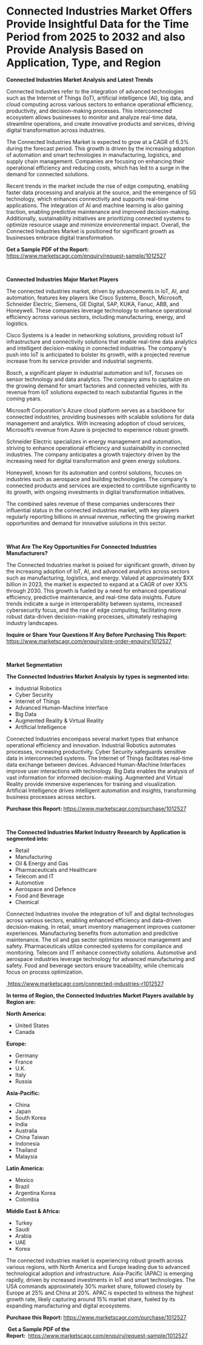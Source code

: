 <p><h1>Connected Industries Market Offers Provide Insightful Data for the Time Period from 2025 to 2032 and also Provide Analysis Based on Application, Type, and Region</h1></p><p><strong>Connected Industries Market Analysis and Latest Trends</strong></p>
<p><p>Connected Industries refer to the integration of advanced technologies such as the Internet of Things (IoT), artificial intelligence (AI), big data, and cloud computing across various sectors to enhance operational efficiency, productivity, and decision-making processes. This interconnected ecosystem allows businesses to monitor and analyze real-time data, streamline operations, and create innovative products and services, driving digital transformation across industries.</p><p>The Connected Industries Market is expected to grow at a CAGR of 6.3% during the forecast period. This growth is driven by the increasing adoption of automation and smart technologies in manufacturing, logistics, and supply chain management. Companies are focusing on enhancing their operational efficiency and reducing costs, which has led to a surge in the demand for connected solutions.</p><p>Recent trends in the market include the rise of edge computing, enabling faster data processing and analysis at the source, and the emergence of 5G technology, which enhances connectivity and supports real-time applications. The integration of AI and machine learning is also gaining traction, enabling predictive maintenance and improved decision-making. Additionally, sustainability initiatives are prioritizing connected systems to optimize resource usage and minimize environmental impact. Overall, the Connected Industries Market is positioned for significant growth as businesses embrace digital transformation.</p></p>
<p><strong>Get a Sample PDF of the Report:&nbsp;</strong> <a href="https://www.marketscagr.com/enquiry/request-sample/1012527?utm_campaign=1868&utm_medium=2&utm_source=Github&utm_content=ia&utm_term=17042025&utm_id=connected-industries">https://www.marketscagr.com/enquiry/request-sample/1012527</a></p>
<p>&nbsp;</p>
<p><strong>Connected Industries Major Market Players</strong></p>
<p><p>The connected industries market, driven by advancements in IoT, AI, and automation, features key players like Cisco Systems, Bosch, Microsoft, Schneider Electric, Siemens, GE Digital, SAP, KUKA, Fanuc, ABB, and Honeywell. These companies leverage technology to enhance operational efficiency across various sectors, including manufacturing, energy, and logistics.</p><p>Cisco Systems is a leader in networking solutions, providing robust IoT infrastructure and connectivity solutions that enable real-time data analytics and intelligent decision-making in connected industries. The company's push into IoT is anticipated to bolster its growth, with a projected revenue increase from its service provider and industrial segments.</p><p>Bosch, a significant player in industrial automation and IoT, focuses on sensor technology and data analytics. The company aims to capitalize on the growing demand for smart factories and connected vehicles, with its revenue from IoT solutions expected to reach substantial figures in the coming years.</p><p>Microsoft Corporation's Azure cloud platform serves as a backbone for connected industries, providing businesses with scalable solutions for data management and analytics. With increasing adoption of cloud services, Microsoft’s revenue from Azure is projected to experience robust growth.</p><p>Schneider Electric specializes in energy management and automation, striving to enhance operational efficiency and sustainability in connected industries. The company anticipates a growth trajectory driven by the increasing need for digital transformation and green energy solutions.</p><p>Honeywell, known for its automation and control solutions, focuses on industries such as aerospace and building technologies. The company's connected products and services are expected to contribute significantly to its growth, with ongoing investments in digital transformation initiatives.</p><p>The combined sales revenue of these companies underscores their influential status in the connected industries market, with key players regularly reporting billions in annual revenue, reflecting the growing market opportunities and demand for innovative solutions in this sector.</p></p>
<p>&nbsp;</p>
<p><strong>What Are The Key Opportunities For Connected Industries Manufacturers?</strong></p>
<p><p>The Connected Industries market is poised for significant growth, driven by the increasing adoption of IoT, AI, and advanced analytics across sectors such as manufacturing, logistics, and energy. Valued at approximately $XX billion in 2023, the market is expected to expand at a CAGR of over XX% through 2030. This growth is fueled by a need for enhanced operational efficiency, predictive maintenance, and real-time data insights. Future trends indicate a surge in interoperability between systems, increased cybersecurity focus, and the rise of edge computing, facilitating more robust data-driven decision-making processes, ultimately reshaping industry landscapes.</p></p>
<p><strong>Inquire or Share Your Questions If Any Before Purchasing This Report:</strong> <a href="https://www.marketscagr.com/enquiry/pre-order-enquiry/1012527?utm_campaign=1868&utm_medium=2&utm_source=Github&utm_content=ia&utm_term=17042025&utm_id=connected-industries">https://www.marketscagr.com/enquiry/pre-order-enquiry/1012527</a></p>
<p>&nbsp;</p>
<p><strong>Market Segmentation</strong></p>
<p><strong>The Connected Industries Market Analysis by types is segmented into:</strong></p>
<p><ul><li>Industrial Robotics</li><li>Cyber Security</li><li>Internet of Things</li><li>Advanced Human–Machine Interface</li><li>Big Data</li><li>Augmented Reality & Virtual Reality</li><li>Artificial Intelligence</li></ul></p>
<p><p>Connected Industries encompass several market types that enhance operational efficiency and innovation. Industrial Robotics automates processes, increasing productivity. Cyber Security safeguards sensitive data in interconnected systems. The Internet of Things facilitates real-time data exchange between devices. Advanced Human-Machine Interfaces improve user interactions with technology. Big Data enables the analysis of vast information for informed decision-making. Augmented and Virtual Reality provide immersive experiences for training and visualization. Artificial Intelligence drives intelligent automation and insights, transforming business processes across sectors.</p></p>
<p><strong>Purchase this Report:&nbsp;</strong><a href="https://www.marketscagr.com/purchase/1012527?utm_campaign=1868&utm_medium=2&utm_source=Github&utm_content=ia&utm_term=17042025&utm_id=connected-industries">https://www.marketscagr.com/purchase/1012527</a></p>
<p>&nbsp;</p>
<p><strong>The Connected Industries Market Industry Research by Application is segmented into:</strong></p>
<p><ul><li>Retail</li><li>Manufacturing</li><li>Oil & Energy and Gas</li><li>Pharmaceuticals and Healthcare</li><li>Telecom and IT</li><li>Automotive</li><li>Aerospace and Defence</li><li>Food and Beverage</li><li>Chemical</li></ul></p>
<p><p>Connected Industries involve the integration of IoT and digital technologies across various sectors, enabling enhanced efficiency and data-driven decision-making. In retail, smart inventory management improves customer experiences. Manufacturing benefits from automation and predictive maintenance. The oil and gas sector optimizes resource management and safety. Pharmaceuticals utilize connected systems for compliance and monitoring. Telecom and IT enhance connectivity solutions. Automotive and aerospace industries leverage technology for advanced manufacturing and safety. Food and beverage sectors ensure traceability, while chemicals focus on process optimization.</p></p>
<p><a href="https://www.marketscagr.com/connected-industries-r1012527?utm_campaign=1868&utm_medium=2&utm_source=Github&utm_content=ia&utm_term=17042025&utm_id=connected-industries">&nbsp;https://www.marketscagr.com/connected-industries-r1012527</a></p>
<p><strong>In terms of Region, the Connected Industries Market Players available by Region are:</strong></p>
<p>
    <p> <strong> North America: </strong>
        <ul>
            <li>United States</li>
            <li>Canada</li>
        </ul>
        </p> 
    <p> <strong> Europe: </strong>
        <ul>
            <li>Germany</li>
            <li>France</li>
            <li>U.K.</li>
            <li>Italy</li>
            <li>Russia</li>
        </ul>
        </p> 
    <p> <strong> Asia-Pacific: </strong>
        <ul>
            <li>China</li>
            <li>Japan</li>
            <li>South Korea</li>
            <li>India</li>
            <li>Australia</li>
            <li>China Taiwan</li>
            <li>Indonesia</li>
            <li>Thailand</li>
            <li>Malaysia</li>
        </ul>
        </p> 
    <p> <strong> Latin America: </strong>
        <ul>
            <li>Mexico</li>
            <li>Brazil</li>
            <li>Argentina Korea</li>
            <li>Colombia</li>
        </ul>
        </p> 
    <p> <strong> Middle East & Africa: </strong>
        <ul>
            <li>Turkey</li>
            <li>Saudi</li>
            <li>Arabia</li>
            <li>UAE</li>
            <li>Korea</li>
        </ul>
    </p>
    </p>
<p><p>The connected industries market is experiencing robust growth across various regions, with North America and Europe leading due to advanced technological adoption and infrastructure. Asia-Pacific (APAC) is emerging rapidly, driven by increased investments in IoT and smart technologies. The USA commands approximately 30% market share, followed closely by Europe at 25% and China at 20%. APAC is expected to witness the highest growth rate, likely capturing around 15% market share, fueled by its expanding manufacturing and digital ecosystems.</p></p>
<p><strong>Purchase this Report: </strong><a href="https://www.marketscagr.com/purchase/1012527?utm_campaign=1868&utm_medium=2&utm_source=Github&utm_content=ia&utm_term=17042025&utm_id=connected-industries">https://www.marketscagr.com/purchase/1012527</a></p>
<p>&nbsp;<strong>Get a Sample PDF of the Report:&nbsp;&nbsp;</strong><a href="https://www.marketscagr.com/enquiry/request-sample/1012527?utm_campaign=1868&utm_medium=2&utm_source=Github&utm_content=ia&utm_term=17042025&utm_id=connected-industries">https://www.marketscagr.com/enquiry/request-sample/1012527</a></p>
<p><strong></strong></p>
<p><p></p><p></p><p></p></p>